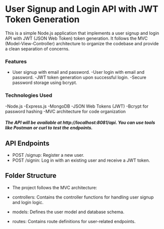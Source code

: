 <!-- Task->create a user signup and login api and generate a jwt token for that follow mvc. -->

# User Signup and Login API with JWT Token Generation

This is a simple Node.js application that implements a user signup and login API with JWT (JSON Web Token) token generation. It follows the MVC (Model-View-Controller) architecture to organize the codebase and provide a clean separation of concerns.

### Features

- User signup with email and password.
  -User login with email and password.
  -JWT token generation upon successful login.
  -Secure password storage using bcrypt.

### Technologies Used

-Node.js
-Express.js
-MongoDB 
-JSON Web Tokens (JWT)
-Bcrypt for password hashing
-MVC architecture for code organization

##### The API will be available at http://localhost:8081/api. You can use tools like Postman or curl to test the endpoints.

## API Endpoints

- POST /signup: Register a new user.
- POST /signin: Log in with an existing user and receive a JWT token.

## Folder Structure

- The project follows the MVC architecture:

- controllers: Contains the controller functions for handling user signup and login logic.
- models: Defines the user model and database schema.
- routes: Contains route definitions for user-related endpoints.
